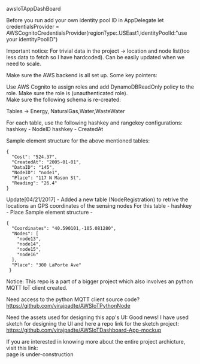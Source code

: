 awsIoTAppDashBoard

Before you run add your own identity pool ID in AppDelegate let credentialsProvider = AWSCognitoCredentialsProvider(regionType:.USEast1,identityPoolId:"use your identityPoolID")

Important notice: For trivial data in the project -> location and node list(too less data to fetch so I have hardcoded). Can be easily updated when we need to scale.

Make sure the AWS backend is all set up. Some key pointers:

Use AWS Cognito to assign roles and add DynamoDBReadOnly policy to the role.
Make sure the role is (unauthenticated role).</br>
Make sure the following schema is re-created:


Tables -> Energy, NaturalGas,Water,WasteWater

For each table, use the following hashkey and rangekey configurations:</br>
hashkey - NodeID
hashkey - CreatedAt

Sample element structure for the above mentioned tables:
```
{
  "Cost": "524.37",
  "CreatedAt": "2005-01-01",
  "DataID": "145",
  "NodeID": "node1",
  "Place": "117 N Mason St",
  "Reading": "26.4"
}
```

Update[04/21/2017] - Added a new table (NodeRegistration) to retrive the locations an GPS coordinates of the sensing nodes 
For this table - hashkey - Place
Sample element structure - 
```
{
  "Coordinates": "40.590101,-105.081280",
  "Nodes": [
    "node13",
    "node14",
    "node15",
    "node16"
  ],
  "Place": "300 LaPorte Ave"
 }
```
Notice: This repo is a part of a bigger project which also involves an python MQTT IoT client created. 

Need access to the python MQTT client source code?
https://github.com/virajpadte/AWSIoTPythonNode

Need the assets used for designing this app's UI:
Good news! I have used sketch for designing the UI and here a repo link for the sketch project:
https://github.com/virajpadte/AWSIoTDashboard-App-mockup

If you are interested in knowing more about the entire project archicture, visit this link:</br>
page is under-construction


